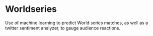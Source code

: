# Worldseries
Use of machine learning to predict World series matches, as well as a twitter sentiment analyzer, to gauge audience reactions.
